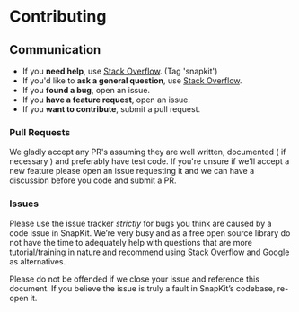 # Contributing

## Communication

- If you **need help**, use [Stack Overflow](http://stackoverflow.com/questions/tagged/snapkit). (Tag 'snapkit')
- If you'd like to **ask a general question**, use [Stack Overflow](http://stackoverflow.com/questions/tagged/snapkit).
- If you **found a bug**, open an issue.
- If you **have a feature request**, open an issue.
- If you **want to contribute**, submit a pull request.

### Pull Requests

We gladly accept any PR's assuming they are well written, documented ( if necessary ) and preferably have test code. If you're unsure if we'll accept a new feature please open an issue requesting it and we can have a discussion before you code and submit a PR.

### Issues

Please use the issue tracker *strictly* for bugs you think are caused by a code issue in SnapKit. We’re very busy and as a free open source library do not have the time to adequately help with questions that are more tutorial/training in nature and recommend using Stack Overflow and Google as alternatives.

Please do not be offended if we close your issue and reference this document. If you believe the issue is truly a fault in SnapKit’s codebase, re-open it.
